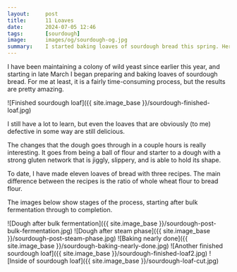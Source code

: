 ```yaml
---
layout:     post
title:      11 Loaves
date:       2024-07-05 12:46
tags:       [sourdough]
image:      images/og/sourdough-og.jpg
summary:    I started baking loaves of sourdough bread this spring. Here are some of my creations.
---
```


I have been maintaining a colony of wild yeast since earlier this
year, and starting in late March I began preparing and baking loaves
of sourdough bread. For me at least, it is a fairly time-consuming
process, but the results are pretty amazing.

![Finished sourdough loaf]({{ site.image_base }}/sourdough-finished-loaf.jpg)

I still have a lot to learn, but even the loaves that are obviously
(to me) defective in some way are still delicious.

The changes that the dough goes through in a couple hours is really
interesting. It goes from being a ball of flour and starter to a dough
with a strong gluten network that is jiggly, slippery, and is able to
hold its shape.

To date, I have made eleven loaves of bread with three recipes. The
main difference between the recipes is the ratio of whole wheat flour
to bread flour.

The images below show stages of the process, starting after bulk
fermentation through to completion.

![Dough after bulk fermentation]({{ site.image_base }}/sourdough-post-bulk-fermentation.jpg)
![Dough after steam phase]({{ site.image_base }}/sourdough-post-steam-phase.jpg)
![Baking nearly done]({{ site.image_base }}/sourdough-baking-nearly-done.jpg)
![Another finished sourdough loaf]({{ site.image_base }}/sourdough-finished-loaf2.jpg)
![Inside of sourdough loaf]({{ site.image_base }}/sourdough-loaf-cut.jpg)
